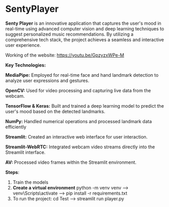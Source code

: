 ﻿# SentyPlayer
**Senty Player** is an innovative application that captures the user's mood in real-time using advanced computer vision and deep learning techniques to suggest personalized music recommendations. By utilizing a comprehensive tech stack, the project achieves a seamless and interactive user experience.

Working of the website: https://youtu.be/GpzyzxWPe-M

**Key Technologies:**

**MediaPipe:** Employed for real-time face and hand landmark detection to analyze user expressions and gestures.

**OpenCV:** Used for video processing and capturing live data from the webcam.

**TensorFlow & Keras:** Built and trained a deep learning model to predict the user's mood based on the detected landmarks.

**NumPy:** Handled numerical operations and processed landmark data efficiently

**Streamlit:** Created an interactive web interface for user interaction.

**Streamlit-WebRTC:** Integrated webcam video streams directly into the Streamlit interface.

**AV:** Processed video frames within the Streamlit environment.

**Steps**:
1. Train the models
2. **Create a virtual environment**
   python -m venv venv --> venv\Scripts\activate --> pip install -r requirements.txt
3. To run the project: cd Test --> streamlit run player.py

